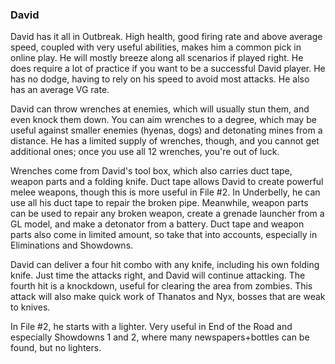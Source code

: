 ### David

David has it all in Outbreak. High health, good firing rate and above average speed, coupled with very useful abilities, makes him a common pick in online play. He will mostly breeze along all scenarios if played right. He does require a lot of practice if you want to be a successful David player. He has no dodge, having to rely on his speed to avoid most attacks. He also has an average VG rate.

David can throw wrenches at enemies, which will usually stun them, and even knock them down. You can aim wrenches to a degree, which may be useful against smaller enemies (hyenas, dogs) and detonating mines from a distance. He has a limited supply of wrenches, though, and you cannot get additional ones; once you use all 12 wrenches, you're out of luck.

Wrenches come from David's tool box, which also carries duct tape, weapon parts and a folding knife. Duct tape allows David to create powerful melee weapons, though this is more useful in File #2. In Underbelly, he can use all his duct tape to repair the broken pipe. Meanwhile, weapon parts can be used to repair any broken weapon, create a grenade launcher from a GL model, and make a detonator from a battery. Duct tape and weapon parts also come in limited amount, so take that into accounts, especially in Eliminations and Showdowns.

David can deliver a four hit combo with any knife, including his own folding knife. Just time the attacks right, and David will continue attacking. The fourth hit is a knockdown, useful for clearing the area from zombies. This attack will also make quick work of Thanatos and Nyx, bosses that are weak to knives.

In File #2, he starts with a lighter. Very useful in End of the Road and especially Showdowns 1 and 2, where many newspapers+bottles can be found, but no lighters. 
